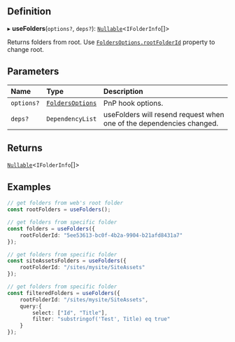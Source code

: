 
## Definition

▸ **useFolders**(`options?`, `deps?`): [`Nullable`](../Types/NullableT.md)<`IFolderInfo`[]\>

Returns folders from root. Use [`FoldersOptions.rootFolderId`](../Interfaces/FoldersOptions.md#rootfolderid) property to change root.

## Parameters

| Name | Type | Description |
| :------ | :------ | :------ |
| `options?` | [`FoldersOptions`](../Interfaces/FoldersOptions.md) | PnP hook options. |
| `deps?` | `DependencyList` | useFolders will resend request when one of the dependencies changed. |

## Returns

[`Nullable`](../Types/NullableT.md)<`IFolderInfo`[]\>

## Examples

```typescript
// get folders from web's root folder
const rootFolders = useFolders();

// get folders from specific folder
const folders = useFolders({
	rootFolderId: "5ee53613-bc0f-4b2a-9904-b21afd8431a7"
});

// get folders from specific folder
const siteAssetsFolders = useFolders({
	rootFolderId: "/sites/mysite/SiteAssets"
});

// get folders from specific folder
const filteredFolders = useFolders({
	rootFolderId: "/sites/mysite/SiteAssets",
	query:{
		select: ["Id", "Title"],
		filter: "substringof('Test', Title) eq true"
	}
});
```